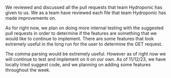 We reviewed and discussed all the pull requests that team Hydroponic has given to us. We as a team have reviewed each file that team Hydroponic has made improvements on. 

As for right now, we plan on doing more internal testing with the suggested pull requests in order to determine if the features are something that we would like to continue to implement. There are some features that look extremely useful in the long run for the user to determine the GET request. 

The comma parsing would be extremely useful. However as of right now we will continue to test and implement on it on our own. As of 11/12/23, we have locally tried suggest code, and we planning on adding some features throughout the week. 
